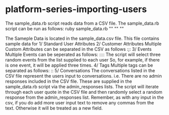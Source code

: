 # platform-series-importing-users

The sample_data.rb script reads data from a CSV file.
The sample_data.rb script can be run as follows:
ruby sample_data.rb "<CSV File>" "<APP ID>" "<API Key>"

The Sameple Data is located in the sample_data.csv file.
This file contains sample data for
1/ Standard User Attributes
2/ Customer Attributes
Multiple Custom Attributes can be separated in the CSV as follows
<KEY1>:<VALUE1>;<KEY2>:<VALUE2>
3/ Events
Multiple Events can be seperated as follows:
<EVENT>::<EVENT>::<EVENT>
The script will select three random events from the list supplied to each user
So, for example, if there is one event, it will be applied three times.
4/ Tags
Multiple tags can be separated as follows:
<TAG1>::<TAG2>
5/ Conversations
The conversations listed in the CSV file represent the users input to conversations.
i.e. There are no admin responses included in the CSV file. These are supplied in the
sample_data.rb script via the admin_responses lists. The script will iterate through each
user quote in the CSV file and then randomly select a random response from the admin_responses list.
Remember, as with any input in the csv, if you do add more user input text to remove any commas from the text.
Otherwise it will be treated as a new field.




